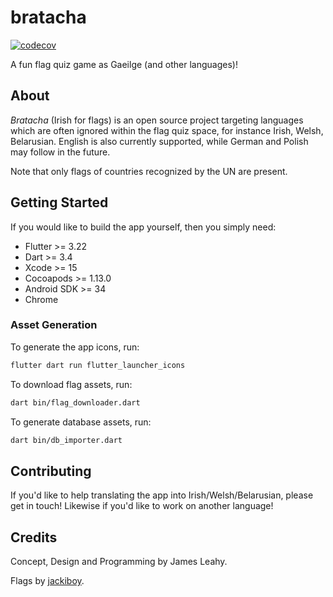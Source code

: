 # bratacha

[![codecov](https://codecov.io/gh/defuncart/bratacha/branch/master/graph/badge.svg)](https://codecov.io/gh/defuncart/bratacha)

A fun flag quiz game as Gaeilge (and other languages)!

## About

*Bratacha* (Irish for flags) is an open source project targeting languages which are often ignored within the flag quiz space, for instance Irish, Welsh, Belarusian. English is also currently supported, while German and Polish may follow in the future.

Note that only flags of countries recognized by the UN are present.

## Getting Started

If you would like to build the app yourself, then you simply need:

- Flutter >= 3.22
- Dart >= 3.4
- Xcode >= 15
- Cocoapods >= 1.13.0
- Android SDK >= 34
- Chrome

### Asset Generation

To generate the app icons, run:

```dart
flutter dart run flutter_launcher_icons
```

To download flag assets, run:

```sh
dart bin/flag_downloader.dart
```

To generate database assets, run:

```sh
dart bin/db_importer.dart
```

## Contributing

If you'd like to help translating the app into Irish/Welsh/Belarusian, please get in touch! Likewise if you'd like to work on another language!

## Credits

Concept, Design and Programming by James Leahy.

Flags by [jackiboy](https://github.com/jackiboy/flagpack).
